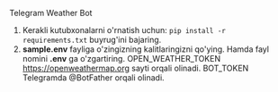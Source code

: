 Telegram Weather Bot

1. Kerakli kutubxonalarni o'rnatish uchun:
    `pip install -r requirements.txt` buyrug'ini bajaring.
2. **sample.env** fayliga o'zingizning kalitlaringizni qo'ying. Hamda fayl nomini **.env** ga o'zgartiring.
    OPEN_WEATHER_TOKEN https://openweathermap.org sayti orqali olinadi.
    BOT_TOKEN Telegramda @BotFather orqali olinadi.